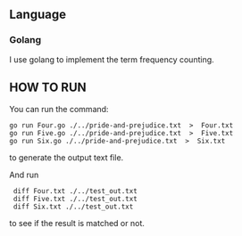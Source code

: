 ## Language
### Golang
I use golang to implement the term frequency counting.

## HOW TO RUN
You can run the command:
```shell
go run Four.go ./../pride-and-prejudice.txt  >  Four.txt
go run Five.go ./../pride-and-prejudice.txt  >  Five.txt
go run Six.go ./../pride-and-prejudice.txt  >  Six.txt
```
to generate the output text file.

And run 
```shell
 diff Four.txt ./../test_out.txt 
 diff Five.txt ./../test_out.txt
 diff Six.txt ./../test_out.txt 
```
to see if the result is matched or not.
